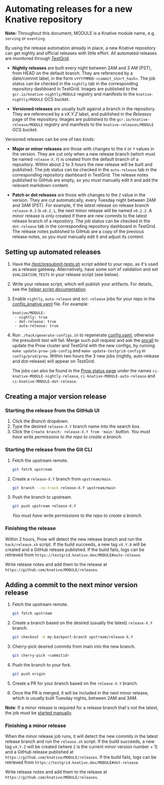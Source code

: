 # Automating releases for a new Knative repository

**Note:** Throughout this document, MODULE is a Knative module name, e.g.
`serving` or `eventing`.

By using the release automation already in place, a new Knative repository can
get nightly and official releases with little effort. All automated releases are
monitored through [TestGrid](http://testgrid.knative.dev).

- **Nightly releases** are built every night between 2AM and 3 AM (PST), from
  HEAD on the default branch. They are referenced by a date/commit label, in the
  form `vYYYYMMDD-<commit_short_hash>`. The job status can be checked in the
  `nightly` tab in the corresponding repository dashboard in TestGrid. Images
  are published to the `gcr.io/knative-nightly/MODULE` registry and manifests to
  the `knative-nightly/MODULE` GCS bucket.

- **Versioned releases** are usually built against a branch in the repository.
  They are referenced by a _vX.Y.Z_ label, and published in the _Releases_ page
  of the repository. Images are published to the `gcr.io/knative-release/MODULE`
  registry and manifests to the `knative-releases/MODULE` GCS bucket.

Versioned releases can be one of two kinds:

- **Major or minor releases** are those with changes to the `X` or `Y` values in
  the version. They are cut only when a new release branch (which must be named
  `release-X.Y`) is created from the default branch of a repository. Within about
  2 to 3 hours the new release will be built and published. The job status can
  be checked in the `auto-release` tab in the corresponding repository dashboard
  in TestGrid. The release notes published to GitHub are empty, so you must
  manually edit it and add the relevant markdown content.

- **Patch or dot releases** are those with changes to the `Z` value in the
  version. They are cut automatically, every Tuesday night between 2AM and 3AM
  (PST). For example, if the latest release on release branch `release-0.2` is
  `v0.2.1`, the next minor release will be named `v0.2.2`. A minor release is
  only created if there are new commits to the latest release branch of a
  repository. The job status can be checked in the `dot-release` tab in the
  corresponding repository dashboard in TestGrid. The release notes published to
  GitHub are a copy of the previous release notes, so you must manually edit it
  and adjust its content.

## Setting up automated releases

1. Have the
   [/test/presubmit-tests.sh](prow_setup.md#setting-up-jobs-for-a-new-repo)
   script added to your repo, as it's used as a release gateway. Alternatively,
   have some sort of validation and set `$VALIDATION_TESTS` in your release
   script (see below).

1. Write your release script, which will publish your artifacts. For details,
   see the
   [helper script documentation](../scripts/README.md#using-the-releasesh-helper-script).

1. Enable `nightly`, `auto-release` and `dot-release` jobs for your repo in the
   [config_knative.yaml](../config/prod/prow/config_knative.yaml) file. For
   example:

   ```
   knative/MODULE:
    - nightly: true
    - dot-release: true
    - auto-release: true
   ```

1. Run `./hack/generate-configs.sh` to regenerate
   [config.yaml](../config/prod/prow/jobs/config.yaml), otherwise the presubmit
   test will fail. Merge such pull request and ask the
   [oncall](https://knative.github.io/test-infra/) to update the Prow cluster
   and TestGrid with the new configs, by running `make update-prow-job-config`
   and `make update-testgrid-config` in `config/prod/prow`. Within two hours the
   3 new jobs (nightly, auto-release and dot-release) will appear on TestGrid.

   The jobs can also be found in the
   [Prow status page](https://prow.knative.dev) under the names
   `ci-knative-MODULE-nightly-release`, `ci-knative-MODULE-auto-release` and
   `ci-knative-MODULE-dot-release`.

## Creating a major version release

### Starting the release from the GitHub UI

1. Click the _Branch_ dropdown.
1. Type the desired `release-X.Y` branch name into the search box.
1. Click the `Create branch: release-X.Y from 'main'` button. _You must have
   write permissions to the repo to create a branch._

### Starting the release from the Git CLI

1.  Fetch the upstream remote.

    ```sh
    git fetch upstream
    ```

1.  Create a `release-X.Y` branch from `upstream/main`.

    ```sh
    git branch --no-track release-X.Y upstream/main
    ```

1.  Push the branch to upstream.

    ```sh
    git push upstream release-X.Y
    ```

    _You must have write permissions to the repo to create a branch._

### Finishing the release

Within 2 hours, Prow will detect the new release branch and run the
`hack/release.sh` script. If the build succeeds, a new tag `vX.Y.0` will be
created and a GitHub release published. If the build fails, logs can be
retrieved from `https://testgrid.knative.dev/MODULE#auto-release`.

Write release notes and add them to the release at
`https://github.com/knative/MODULE/releases`.

## Adding a commit to the next minor version release

1.  Fetch the upstream remote.

    ```sh
    git fetch upstream
    ```

1.  Create a branch based on the desired (usually the latest) `release-X.Y`
    branch.

    ```sh
    git checkout -b my-backport-branch upstream/release-X.Y
    ```

1.  Cherry-pick desired commits from main into the new branch.

    ```sh
    git cherry-pick <commitid>
    ```

1.  Push the branch to your fork.

    ```sh
    git push origin
    ```

1.  Create a PR for your branch based on the `release-X.Y` branch.

1.  Once the PR is merged, it will be included in the next minor release, which
    is usually built Tuesday nights, between 2AM and 3AM.

**Note**: If a minor release is required for a release branch that's not the
latest, the job must be
[started manually](manual_release.md#creating-a-dot-release-on-demand).

### Finishing a minor release

When the minor release job runs, it will detect the new commits in the latest
release branch and run the `release.sh` script. If the build succeeds, a new tag
`vX.Y.Z` will be created (where `Z` is the current minor version number + 1) and
a GitHub release published at `https://github.com/knative/MODULE/releases`. If
the build fails, logs can be retrieved from
`https://testgrid.knative.dev/MODULE#dot-release`.

Write release notes and add them to the release at
`https://github.com/knative/MODULE/releases`.
